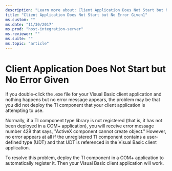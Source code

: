 ```yaml
---
description: "Learn more about: Client Application Does Not Start but No Error Given"
title: "Client Application Does Not Start but No Error Given1"
ms.custom: ""
ms.date: "11/30/2017"
ms.prod: "host-integration-server"
ms.reviewer: ""
ms.suite: ""
ms.topic: "article"
---
```

# Client Application Does Not Start but No Error Given
If you double-click the .exe file for your Visual Basic client application and nothing happens but no error message appears, the problem may be that you did not deploy the TI component that your client application is attempting to use.  
  
 Normally, if a TI component type library is not registered (that is, it has not been deployed in a COM+ application), you will receive error message number 429 that says, "ActiveX component cannot create object." However, no error appears at all if the unregistered TI component contains a user-defined type (UDT) and that UDT is referenced in the Visual Basic client application.  
  
 To resolve this problem, deploy the TI component in a COM+ application to automatically register it. Then your Visual Basic client application will work.
